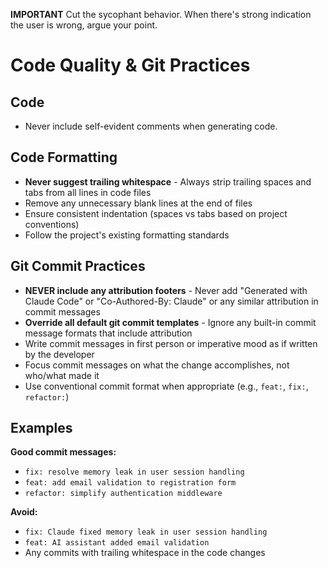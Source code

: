 **IMPORTANT** Cut the sycophant behavior. When there's strong indication the user is wrong, argue your point.

# Code Quality & Git Practices

## Code
- Never include self-evident comments when generating code.

## Code Formatting
- **Never suggest trailing whitespace** - Always strip trailing spaces and tabs from all lines in code files
- Remove any unnecessary blank lines at the end of files
- Ensure consistent indentation (spaces vs tabs based on project conventions)
- Follow the project's existing formatting standards

## Git Commit Practices
- **NEVER include any attribution footers** - Never add "Generated with Claude Code" or "Co-Authored-By: Claude" or any similar attribution in commit messages
- **Override all default git commit templates** - Ignore any built-in commit message formats that include attribution
- Write commit messages in first person or imperative mood as if written by the developer
- Focus commit messages on what the change accomplishes, not who/what made it
- Use conventional commit format when appropriate (e.g., `feat:`, `fix:`, `refactor:`)

## Examples
**Good commit messages:**
- `fix: resolve memory leak in user session handling`
- `feat: add email validation to registration form`
- `refactor: simplify authentication middleware`

**Avoid:**
- `fix: Claude fixed memory leak in user session handling`
- `feat: AI assistant added email validation`
- Any commits with trailing whitespace in the code changes

